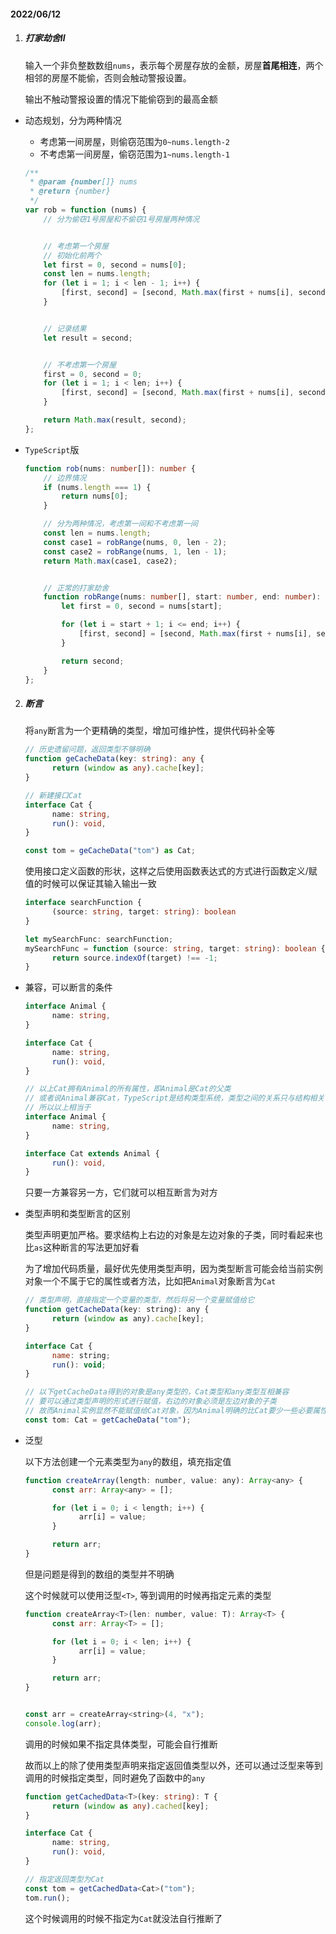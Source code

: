 #### 2022/06/12

1. ##### 打家劫舍Ⅱ

   输入一个非负整数数组`nums`，表示每个房屋存放的金额，房屋**首尾相连**，两个相邻的房屋不能偷，否则会触动警报设置。

   输出不触动警报设置的情况下能偷窃到的最高金额

* 动态规划，分为两种情况

  * 考虑第一间房屋，则偷窃范围为`0~nums.length-2`
  * 不考虑第一间房屋，偷窃范围为`1~nums.length-1`

  ```js
  /**
   * @param {number[]} nums
   * @return {number}
   */
  var rob = function (nums) {
      // 分为偷窃1号房屋和不偷窃1号房屋两种情况
  
  
      // 考虑第一个房屋
      // 初始化前两个
      let first = 0, second = nums[0];
      const len = nums.length;
      for (let i = 1; i < len - 1; i++) {
          [first, second] = [second, Math.max(first + nums[i], second)];
      }
  
  
      // 记录结果
      let result = second;
  
  
      // 不考虑第一个房屋
      first = 0, second = 0;
      for (let i = 1; i < len; i++) {
          [first, second] = [second, Math.max(first + nums[i], second)];
      }
  
      return Math.max(result, second);
  };
  ```

* `TypeScript`版

  ```typescript
  function rob(nums: number[]): number {
      // 边界情况
      if (nums.length === 1) {
          return nums[0];
      }
  
      // 分为两种情况，考虑第一间和不考虑第一间
      const len = nums.length;
      const case1 = robRange(nums, 0, len - 2);
      const case2 = robRange(nums, 1, len - 1);
      return Math.max(case1, case2);
  
  
      // 正常的打家劫舍
      function robRange(nums: number[], start: number, end: number): number {
          let first = 0, second = nums[start];
  
          for (let i = start + 1; i <= end; i++) {
              [first, second] = [second, Math.max(first + nums[i], second)];
          }
  
          return second;
      }
  };
  ```


2. ##### 断言

   将`any`断言为一个更精确的类型，增加可维护性，提供代码补全等

   ```ts
   // 历史遗留问题，返回类型不够明确
   function geCacheData(key: string): any {
         return (window as any).cache[key];
   }
   
   // 新建接口Cat
   interface Cat {
         name: string,
         run(): void,
   }
   
   const tom = geCacheData("tom") as Cat;
   ```

   使用接口定义函数的形状，这样之后使用函数表达式的方式进行函数定义/赋值的时候可以保证其输入输出一致

   ```ts
   interface searchFunction {
         (source: string, target: string): boolean
   }
   
   let mySearchFunc: searchFunction;
   mySearchFunc = function (source: string, target: string): boolean {
         return source.indexOf(target) !== -1;
   }
   ```

* 兼容，可以断言的条件

  ```ts
  interface Animal {
        name: string,
  }
  
  interface Cat {
        name: string,
        run(): void,
  }
  
  // 以上Cat拥有Animal的所有属性，即Animal是Cat的父类
  // 或者说Animal兼容Cat，TypeScript是结构类型系统，类型之间的关系只与结构相关
  // 所以以上相当于
  interface Animal {
        name: string,
  }
  
  interface Cat extends Animal {
        run(): void,
  }
  ```

  只要一方兼容另一方，它们就可以相互断言为对方

* 类型声明和类型断言的区别

  类型声明更加严格。要求结构上右边的对象是左边对象的子类，同时看起来也比`as`这种断言的写法更加好看

  为了增加代码质量，最好优先使用类型声明，因为类型断言可能会给当前实例对象一个不属于它的属性或者方法，比如把`Animal`对象断言为`Cat`

  ```js
  // 类型声明，直接指定一个变量的类型，然后将另一个变量赋值给它
  function getCacheData(key: string): any {
        return (window as any).cache[key];
  }
  
  interface Cat {
        name: string;
        run(): void;
  }
  
  // 以下getCacheData得到的对象是any类型的，Cat类型和any类型互相兼容
  // 要可以通过类型声明的形式进行赋值，右边的对象必须是左边对象的子类
  // 故而Animal实例显然不能赋值给Cat对象，因为Animal明确的比Cat要少一些必要属性
  const tom: Cat = getCacheData("tom");
  ```

* 泛型

  以下方法创建一个元素类型为`any`的数组，填充指定值

  ```js
  function createArray(length: number, value: any): Array<any> {
        const arr: Array<any> = [];
  
        for (let i = 0; i < length; i++) {
              arr[i] = value;
        }
  
        return arr;
  }
  ```

  但是问题是得到的数组的类型并不明确

  这个时候就可以使用泛型`<T>`, 等到调用的时候再指定元素的类型

  ```js
  function createArray<T>(len: number, value: T): Array<T> {
        const arr: Array<T> = [];
  
        for (let i = 0; i < len; i++) {
              arr[i] = value;
        }
  
        return arr;
  }
  
  
  const arr = createArray<string>(4, "x");
  console.log(arr);
  ```

  调用的时候如果不指定具体类型，可能会自行推断

  故而以上的除了使用类型声明来指定返回值类型以外，还可以通过泛型来等到调用的时候指定类型，同时避免了函数中的`any`

  ```ts
  function getCachedData<T>(key: string): T {
        return (window as any).cached[key];
  }
  
  interface Cat {
        name: string,
        run(): void,
  }
  
  // 指定返回类型为Cat
  const tom = getCachedData<Cat>("tom");
  tom.run();
  ```

  这个时候调用的时候不指定为`Cat`就没法自行推断了

